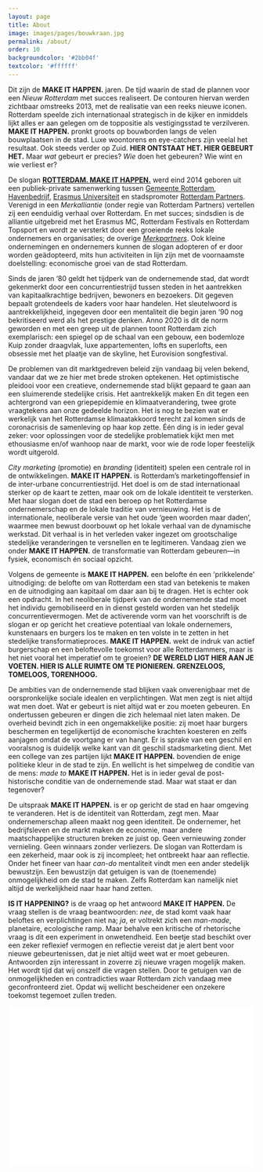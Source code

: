 ```yaml
---
layout: page
title: About
image: images/pages/bouwkraan.jpg
permalink: /about/
order: 10
backgroundcolor: '#2bb04f'
textcolor: '#ffffff'
---
```


Dit zijn de **MAKE IT HAPPEN.** jaren. De tijd waarin de stad de plannen voor een _Nieuw Rotterdam_ met succes realiseert. De contouren hiervan werden zichtbaar omstreeks 2013, met de realisatie van een reeks nieuwe iconen. Rotterdam speelde zich internationaal strategisch in de kijker en inmiddels lijkt alles er aan gelegen om de toppositie als vestigingsstad te verzilveren. **MAKE IT HAPPEN.** pronkt groots op bouwborden langs de velen bouwplaatsen in de stad. Luxe woontorens en eye-catchers zijn veelal het resultaat. Ook steeds verder op Zuid. **HIER ONTSTAAT HET. HIER GEBEURT HET.** Maar _wat_ gebeurt er precies? _Wie_ doen het gebeuren? Wie wint en wie verliest er?

De slogan [**ROTTERDAM. MAKE IT HAPPEN.**](https://rotterdammakeithappen.nl/) werd eind 2014 geboren uit een publiek-private samenwerking tussen [Gemeente Rotterdam](https://www.rotterdam.nl/bestuur-organisatie/make-it-happen/), [Havenbedrijf](https://www.portofrotterdam.com/en/files/port-of-rotterdam-make-it-happen), [Erasmus Universiteit](https://www.eur.nl/over-de-eur/huisstijl/make-it-happen) en stadspromoter [Rotterdam Partners](https://rotterdammakeithappen.nl/merkpartners/rotterdam-partners/). Verenigd in een _Merkalliantie_ (onder regie van Rotterdam Partners) vertellen zij een eenduidig verhaal over Rotterdam. En met succes; sindsdien is de alliantie uitgebreid met het Erasmus MC, Rotterdam Festivals en Rotterdam Topsport en wordt ze versterkt door een groeiende reeks lokale ondernemers en organisaties; de overige [_Merkpartners_](https://rotterdammakeithappen.nl/merkpartners/). Ook kleine ondernemingen en ondernemers kunnen de slogan adopteren of er door worden geädopteerd, mits hun activiteiten in lijn zijn met de voornaamste doelstelling: economische groei van de stad Rotterdam.

Sinds de jaren ‘80 geldt het tijdperk van de ondernemende stad, dat wordt gekenmerkt door een concurrentiestrijd tussen steden in het aantrekken van kapitaalkrachtige bedrijven, bewoners en bezoekers. Dit gegeven bepaalt grotendeels de kaders voor haar handelen. Het sleutelwoord is aantrekkelijkheid, ingegeven door een mentaliteit die begin jaren ‘90 nog bekritiseerd werd als het prestige denken. Anno 2020 is dit de norm geworden en met een greep uit de plannen toont Rotterdam zich exemplarisch: een spiegel op de schaal van een gebouw, een bodemloze Kuip zonder draagvlak, luxe appartementen, lofts en superlofts, een obsessie met het plaatje van de skyline, het Eurovision songfestival.

De problemen van dit marktgedreven beleid zijn vandaag bij velen bekend, vandaar dat we ze hier met brede stroken optekenen. Het optimistische pleidooi voor een creatieve, ondernemende stad blijkt gepaard te gaan aan een sluimerende stedelijke crisis. Het aantrekkelijk maken  En dit tegen een achtergrond van een griepepidemie en klimaatverandering, twee grote vraagtekens aan onze gedeelde horizon. Het is nog te bezien wat er werkelijk van het Rotterdamse klimaatakkoord terecht zal komen sinds de coronacrisis de samenleving op haar kop zette. Één ding is in ieder geval zeker: voor oplossingen voor de stedelijke problematiek kijkt men met ethousiasme en/of wanhoop naar de markt, voor wie de rode loper feestelijk wordt uitgerold.

_City marketing_ (promotie) en _branding_ (identiteit) spelen een centrale rol in de ontwikkelingen. **MAKE IT HAPPEN.** is Rotterdam’s marketingoffensief in de inter-urbane concurrentiestrijd. Het doel is om de stad internationaal sterker op de kaart te zetten, maar ook om de lokale identiteit te versterken. Met haar slogan doet de stad een beroep op het Rotterdamse ondernemerschap en de lokale traditie van vernieuwing. Het is de internationale, neoliberale versie van het oude ‘geen woorden maar daden’, waarmee men bewust doorbouwt op het lokale verhaal van de dynamische werkstad. Dit verhaal is in het verleden vaker ingezet om grootschalige stedelijke veranderingen te versnellen en te legitimeren. Vandaag zien we onder **MAKE IT HAPPEN.** de transformatie van Rotterdam gebeuren—in fysiek, economisch én sociaal opzicht.

Volgens de gemeente is **MAKE IT HAPPEN.** een belofte én een 'prikkelende' uitnodiging: de belofte om van Rotterdam een stad van betekenis te maken en de uitnodiging aan kapitaal om daar aan bij te dragen. Het is echter ook een opdracht. In het neoliberale tijdperk van de ondernemende stad moet het individu gemobiliseerd en in dienst gesteld worden van het stedelijk concurrentievermogen. Met de activerende vorm van het voorschrift is de slogan er op gericht het creatieve potentiaal van lokale ondernemers, kunstenaars en burgers los te maken en ten volste in te zetten in het stedelijke transformatieproces. **MAKE IT HAPPEN.** wekt de indruk van actief burgerschap en een beloftevolle toekomst voor alle Rotterdammers, maar is het niet vooral het imperatief om te groeien? **DE WERELD LIGT HIER AAN JE VOETEN. HIER IS ALLE RUIMTE OM TE PIONIEREN. GRENZELOOS, TOMELOOS, TORENHOOG.**

De ambities van de ondernemende stad blijken vaak onverenigbaar met de oorspronkelijke sociale idealen en verplichtingen. Wat men zegt is niet altijd wat men doet. Wat er gebeurt is niet altijd wat er zou moeten gebeuren. En ondertussen gebeuren er dingen die zich helemaal niet laten maken. De overheid bevindt zich in een ongemakkelijke positie: zij moet haar burgers beschermen en tegelijkertijd de economische krachten koesteren en zelfs aanjagen omdat de voortgang er van hangt. Er is sprake van een geschil en vooralsnog is duidelijk welke kant van dit geschil stadsmarketing dient. Met een college van zes partijen lijkt **MAKE IT HAPPEN.** bovendien de enige politieke kleur in de stad te zijn. En wellicht is het simpelweg de conditie van de mens: _made to_ **MAKE IT HAPPEN.** Het is in ieder geval de post-historische conditie van de ondernemende stad. Maar wat staat er dan tegenover?

De uitspraak **MAKE IT HAPPEN.** is er op gericht de stad en haar omgeving te veranderen. Het is de identiteit van Rotterdam, zegt men. Maar ondernemerschap alleen maakt nog geen identiteit. De ondernemer, het bedrijfsleven en de markt maken de economie, maar andere maatschappelijke structuren breken ze juist op. Geen vernieuwing zonder vernieling. Geen winnaars zonder verliezers. De slogan van Rotterdam is een zekerheid, maar ook is zij incompleet; het ontbreekt haar aan reflectie. Onder het fineer van haar _can-do_ mentaliteit vindt men een ander stedelijk bewustzijn. Een bewustzijn dat getuigen is van de (toenemende) onmogelijkheid om de stad te maken. Zelfs Rotterdam kan namelijk niet altijd de werkelijkheid naar haar hand zetten.

**IS IT HAPPENING?** is de vraag op het antwoord **MAKE IT HAPPEN.** De vraag stellen is de vraag beantwoorden: _nee_, de stad komt vaak haar beloftes en verplichtingen niet na; _ja_, er voltrekt zich een _man-made_, planetaire, ecologische ramp. Maar behalve een kritische of rhetorische vraag is dit een experiment in onwetendheid. Een beetje stad beschikt over een zeker reflexief vermogen en reflectie vereist dat je alert bent voor nieuwe gebeurtenissen, dat je niet altijd weet wat er moet gebeuren. Antwoorden zijn interessant in zoverre zij nieuwe vragen mogelijk maken. Het wordt tijd dat wij onszelf die vragen stellen. Door te getuigen van de onmogelijkheden en contradicties waar Rotterdam zich vandaag mee geconfronteerd ziet. Opdat wij wellicht bescheidener een onzekere toekomst tegemoet zullen treden.

![IS IT HAPPENING?](assets/misc/schrikhek-wit3.png)